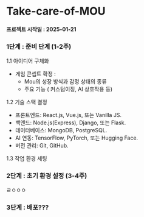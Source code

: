 # Take-care-of-MOU
#### 프로젝트 시작일 : 2025-01-21
### 1단계 : 준비 단계 (1-2주)
1.1 아이디어 구체화
- 게임 콘셉트 확정 :
  - Mou의 성장 방식과 감정 상태의 종류
  - 주요 기능 ( 커스텀이징, AI 상호작용 등)

1.2 기술 스택 결정
- 프론트엔드: React.js, Vue.js, 또는 Vanilla JS.
- 백엔드: Node.js(Express), Django, 또는 Flask.
- 데이터베이스: MongoDB, PostgreSQL.
- AI 연동: TensorFlow, PyTorch, 또는 Hugging Face.
- 버전 관리: Git, GitHub.

1.3 작업 환경 세팅

### 2단계 : 초기 환경 설정 (3-4주)
ㄹㅇㅇㅇ

### 3단계 : 배포???



